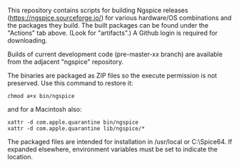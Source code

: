 This repository contains scripts for building Ngspice releases
(https://ngspice.sourceforge.io/) for various hardware/OS combinations
and the packages they build.  The built packages can be found under the
"Actions" tab above.  (Look for "artifacts".)
A Github login is required for downloading.

Builds of current development code (pre-master-xx branch) are
available from the adjacent "ngspice" repository.

The binaries are packaged as ZIP files so the execute permission
is not preserved.  Use this command to restore it:

	chmod a+x bin/ngspice

and for a Macintosh also:

	xattr -d com.apple.quarantine bin/ngspice
	xattr -d com.apple.quarantine lib/ngspice/*

The packaged files are intended for installation in /usr/local or
C:\Spice64.  If expanded elsewhere, environment variables must be set
to indicate the location.
